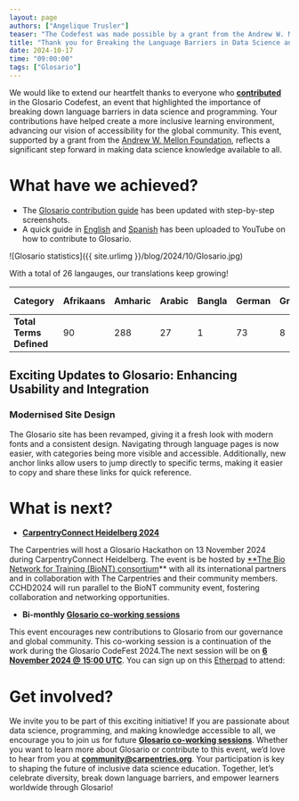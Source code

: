 ```yaml
---
layout: page
authors: ["Angelique Trusler"]
teaser: "The Codefest was made possible by a grant from the Andrew W. Mellon Foundation"
title: "Thank you for Breaking the Language Barriers in Data Science and Programming"
date: 2024-10-17
time: "09:00:00"
tags: ["Glosario"]
---
```


We would like to extend our heartfelt thanks to everyone who **[contributed](https://github.com/carpentries/glosario/graphs/contributors)** in the Glosario Codefest, an event that highlighted the importance of breaking down language barriers in data science and programming. Your contributions have helped create a more inclusive learning environment, advancing our vision of accessibility for the global community. This event, supported by a grant from the [Andrew W. Mellon Foundation](https://carpentries.org/blog/2024/01/mellon-foundation/), reflects a significant step forward in making data science knowledge available to all.

# What have we achieved?

- The [Glosario contribution guide](https://docs.google.com/document/d/18oxYd6D9heESqw2gw9cbtxiCfkb4wlxazERFBIDCoeM/edit#heading=h.wsi1psxc3n64) has been updated with step-by-step screenshots.
- A quick guide in [English](https://www.youtube.com/watch?v=ew1eb1ug-Q8) and [Spanish](https://www.youtube.com/watch?v=f9K5wYq0dQM&t=23s) has been uploaded to YouTube on how to contribute to Glosario.

![Glosario statistics]({{ site.urlimg }}/blog/2024/10/Glosario.jpg)

With a total of 26 langauges, our translations keep growing!


| **Category**              | **Afrikaans** | **Amharic** | **Arabic** | **Bangla** | **German** | **Greek** | **English** | **Spanish** | **French** | **Hebrew** | **Croatian** | **Indonesian** | **Italian** | **Japanese** | **Korean** | **Latin** | **Portuguese** | **Dutch** | **Southern Sotho** | **Swahili** | **Setswana** | **Ukrainian** | **isiXhosa** | **isiZulu** |
|---------------------------|---------------|-------------|------------|------------|------------|-----------|-------------|-------------|------------|------------|--------------|----------------|-------------|--------------|------------|-----------|----------------|-----------|---------------------|-------------|--------------|----------------|-------------|------------|
| **Total Terms Defined**    | 90            | 288         | 27         | 1          | 73         | 8         | 631         | 146         | 95         | 1          | 1            | 16             | 13          | 9            | 2          | 0         | 73             | 3         | 2                   | 73          | 19           | 98             | 2           | 2          |



## Exciting Updates to Glosario: Enhancing Usability and Integration

### Modernised Site Design
 The Glosario site has been revamped, giving it a fresh look with modern fonts and a consistent design. Navigating through language pages is now easier, with categories being more visible and accessible. Additionally, new anchor links allow users to jump directly to specific terms, making it easier to copy and share these links for quick reference.


# What is next?


- **[CarpentryConnect Heidelberg 2024](https://carpentries.org/blog/2024/01/announcing-cchd24/)**

The Carpentries will host a Glosario Hackathon on 13 November 2024 during CarpentryConnect Heidelberg. The event is be hosted by [**The Bio Network for Training (BioNT) consortium](https://biont-training.eu/)** with all its international partners and in collaboration with The Carpentries and their community members. CCHD2024 will run parallel to the BioNT community event, fostering collaboration and networking opportunities. 

- **Bi-monthly [Glosario co-working sessions](https://carpentries.org/community/#community-events)**

This event encourages new contributions to Glosario from our governance and global community. This co-working session is a continuation of the work during the Glosario CodeFest 2024.The next session will be on **[6 November 2024 @ 15:00 UTC](https://calendar.google.com/calendar/event?action=TEMPLATE&tmeid=MTZubWQwZ2s0Ym81MXVjM25lZDFnZGk3YXJfMjAyNDExMDZUMTUwMDAwWiBvc2V1dW9odDB0dmpib2tnZzNub2g4YzQ3Z0Bn&tmsrc=oseuuoht0tvjbokgg3noh8c47g%40group.calendar.google.com&scp=ALL)**. You can sign up on this [Etherpad](https://pad.carpentries.org/Glosario_Codefest_2024) to attend: 


# Get involved? 

We invite you to be part of this exciting initiative! If you are passionate about data science, programming, and making knowledge accessible to all, we encourage you to join us for future **[Glosario co-working sessions](https://carpentries.org/community/#community-events)**. Whether you want to learn more about Glosario or contribute to this event, we’d love to hear from you at **community@carpentries.org**. Your participation is key to shaping the future of inclusive data science education. Together, let’s celebrate diversity, break down language barriers, and empower learners worldwide through Glosario!
